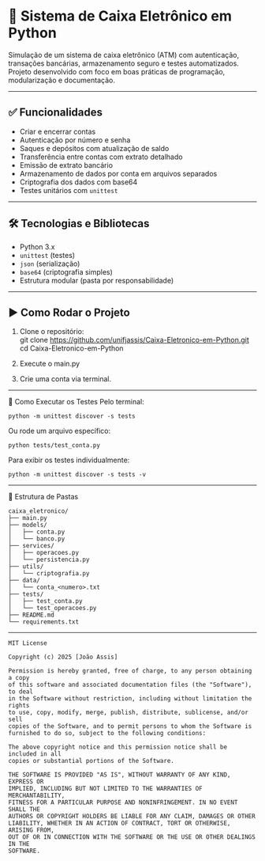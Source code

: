 # 🏦 Sistema de Caixa Eletrônico em Python

Simulação de um sistema de caixa eletrônico (ATM) com autenticação, transações bancárias, armazenamento seguro e testes automatizados. Projeto desenvolvido com foco em boas práticas de programação, modularização e documentação.

---

## ✅ Funcionalidades

- Criar e encerrar contas
- Autenticação por número e senha
- Saques e depósitos com atualização de saldo
- Transferência entre contas com extrato detalhado
- Emissão de extrato bancário
- Armazenamento de dados por conta em arquivos separados
- Criptografia dos dados com base64
- Testes unitários com `unittest`

---

## 🛠️ Tecnologias e Bibliotecas

- Python 3.x
- `unittest` (testes)
- `json` (serialização)
- `base64` (criptografia simples)
- Estrutura modular (pasta por responsabilidade)

---

## ▶️ Como Rodar o Projeto

1. Clone o repositório:  
git clone https://github.com/unifjassis/Caixa-Eletronico-em-Python.git  
cd Caixa-Eletronico-em-Python

3. Execute o main.py

4. Crie uma conta via terminal.
---

🧪 Como Executar os Testes
Pelo terminal:
```
python -m unittest discover -s tests
```


Ou rode um arquivo específico:
```
python tests/test_conta.py
```

Para exibir os testes individualmente:
```
python -m unittest discover -s tests -v
```
---

📁 Estrutura de Pastas
```
caixa_eletronico/
├── main.py
├── models/
│   ├── conta.py
│   └── banco.py
├── services/
│   ├── operacoes.py
│   └── persistencia.py
├── utils/
│   └── criptografia.py
├── data/
│   └── conta_<numero>.txt
├── tests/
│   ├── test_conta.py
│   └── test_operacoes.py
├── README.md
└── requirements.txt
```
---
```
MIT License

Copyright (c) 2025 [João Assis]

Permission is hereby granted, free of charge, to any person obtaining a copy
of this software and associated documentation files (the "Software"), to deal
in the Software without restriction, including without limitation the rights
to use, copy, modify, merge, publish, distribute, sublicense, and/or sell
copies of the Software, and to permit persons to whom the Software is
furnished to do so, subject to the following conditions:

The above copyright notice and this permission notice shall be included in all
copies or substantial portions of the Software.

THE SOFTWARE IS PROVIDED "AS IS", WITHOUT WARRANTY OF ANY KIND, EXPRESS OR
IMPLIED, INCLUDING BUT NOT LIMITED TO THE WARRANTIES OF MERCHANTABILITY,
FITNESS FOR A PARTICULAR PURPOSE AND NONINFRINGEMENT. IN NO EVENT SHALL THE
AUTHORS OR COPYRIGHT HOLDERS BE LIABLE FOR ANY CLAIM, DAMAGES OR OTHER
LIABILITY, WHETHER IN AN ACTION OF CONTRACT, TORT OR OTHERWISE, ARISING FROM,
OUT OF OR IN CONNECTION WITH THE SOFTWARE OR THE USE OR OTHER DEALINGS IN THE
SOFTWARE.
```